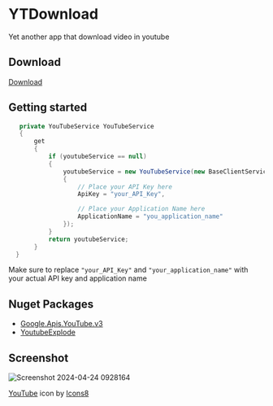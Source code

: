 # YTDownload
 Yet another app that download video in youtube
## Download 
[Download](https://github.com/seizue/YTDownload/releases/tag/0.01)

## Getting started
```csharp
   private YouTubeService YouTubeService
   {
       get
       {
           if (youtubeService == null)
           {
               youtubeService = new YouTubeService(new BaseClientService.Initializer()
               {
                   // Place your API Key here
                   ApiKey = "your_API_Key",

                   // Place your Application Name here
                   ApplicationName = "you_application_name"
               });
           }
           return youtubeService;
       }
  }
```

Make sure to replace `"your_API_Key"` and `"your_application_name"` with your actual API key and application name

## Nuget Packages
* [Google.Apis.YouTube.v3](https://www.nuget.org/packages/Google.Apis.YouTube.v3)
* [YoutubeExplode](https://www.nuget.org/packages/YoutubeExplode)

## Screenshot
![Screenshot 2024-04-24 0928164](https://github.com/seizue/YTDownload/assets/25120376/8a26a370-2f58-4a05-8084-78763aa68c3c)

<a target="_blank" href="https://icons8.com/icon/89261/youtube">YouTube</a> icon by <a target="_blank" href="https://icons8.com">Icons8</a>
